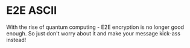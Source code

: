 
# E2E ASCII
With the rise of quantum computing - E2E encryption is no longer good enough.  So just don't worry about it and make your message kick-ass instead!

